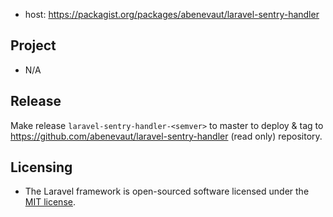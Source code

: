- host: https://packagist.org/packages/abenevaut/laravel-sentry-handler

## Project

- N/A

## Release

Make release `laravel-sentry-handler-<semver>` to master to deploy & tag to https://github.com/abenevaut/laravel-sentry-handler (read only) repository.

## Licensing

- The Laravel framework is open-sourced software licensed under the [MIT license](https://opensource.org/license/mit/).
